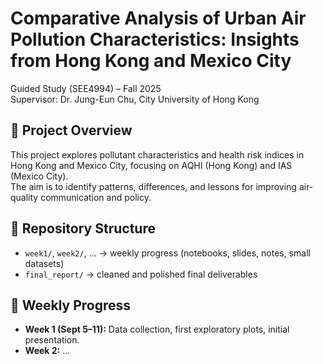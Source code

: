 # Comparative Analysis of Urban Air Pollution Characteristics: Insights from Hong Kong and Mexico City

Guided Study (SEE4994) – Fall 2025  
Supervisor: Dr. Jung-Eun Chu, City University of Hong Kong  

## 📌 Project Overview
This project explores pollutant characteristics and health risk indices in Hong Kong and Mexico City, focusing on AQHI (Hong Kong) and IAS (Mexico City).  
The aim is to identify patterns, differences, and lessons for improving air-quality communication and policy.

## 📂 Repository Structure
- `week1/`, `week2/`, ... → weekly progress (notebooks, slides, notes, small datasets)
- `final_report/` → cleaned and polished final deliverables

## 📅 Weekly Progress
- **Week 1 (Sept 5–11):** Data collection, first exploratory plots, initial presentation.
- **Week 2:** ...
